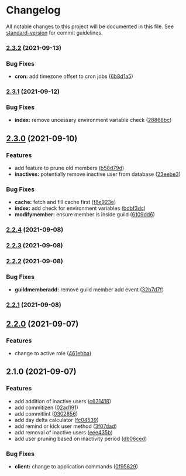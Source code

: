 # Changelog

All notable changes to this project will be documented in this file. See [standard-version](https://github.com/conventional-changelog/standard-version) for commit guidelines.

### [2.3.2](https://github.com/mahyarmirrashed/bot-umieee/compare/v2.3.1...v2.3.2) (2021-09-13)


### Bug Fixes

* **cron:** add timezone offset to cron jobs ([6b8d1a5](https://github.com/mahyarmirrashed/bot-umieee/commit/6b8d1a5b0bfb65ed4dc2b5e255bbac9c1ccfb5c0))

### [2.3.1](https://github.com/mahyarmirrashed/bot-umieee/compare/v2.3.0...v2.3.1) (2021-09-12)

### Bug Fixes

- **index:** remove uncessary environment variable check ([28868bc](https://github.com/mahyarmirrashed/bot-umieee/commit/28868bce9e2e2f83a40527d5bea002136938b55f))

## [2.3.0](https://github.com/mahyarmirrashed/bot-umieee/compare/v2.2.4...v2.3.0) (2021-09-10)

### Features

- add feature to prune old members ([b58d79d](https://github.com/mahyarmirrashed/bot-umieee/commit/b58d79dcb991fa140c23173ce20ff3edd6747fa3))
- **inactives:** potentially remove inactive user from database ([23eebe3](https://github.com/mahyarmirrashed/bot-umieee/commit/23eebe328fe1b904ba27c3e5e815ea1e9e1ca9a0))

### Bug Fixes

- **cache:** fetch and fill cache first ([f8e923e](https://github.com/mahyarmirrashed/bot-umieee/commit/f8e923e6b42116f19d6819b49c24ffdb8dc4fc91))
- **index:** add check for environment variables ([bdbf3dc](https://github.com/mahyarmirrashed/bot-umieee/commit/bdbf3dc3c11b30a0bc1caf7d1fcd19f25427f219))
- **modifymember:** ensure member is inside guild ([6109dd6](https://github.com/mahyarmirrashed/bot-umieee/commit/6109dd6f1c63db18f7bf0c34c2c6d989d63e9207))

### [2.2.4](https://github.com/mahyarmirrashed/bot-umieee/compare/v2.2.3...v2.2.4) (2021-09-08)

### [2.2.3](https://github.com/mahyarmirrashed/bot-umieee/compare/v2.2.2...v2.2.3) (2021-09-08)

### [2.2.2](https://github.com/mahyarmirrashed/bot-umieee/compare/v2.2.1...v2.2.2) (2021-09-08)

### Bug Fixes

- **guildmemberadd:** remove guild member add event ([32b7d7f](https://github.com/mahyarmirrashed/bot-umieee/commit/32b7d7f26848d4c4fb1141fc803e63ef3b7ec174))

### [2.2.1](https://github.com/mahyarmirrashed/bot-umieee/compare/v2.2.0...v2.2.1) (2021-09-08)

## [2.2.0](https://github.com/mahyarmirrashed/bot-umieee/compare/v2.1.0...v2.2.0) (2021-09-07)

### Features

- change to active role ([461ebba](https://github.com/mahyarmirrashed/bot-umieee/commit/461ebba7df0943bec83c1f99232498f8f1d5fe10))

## 2.1.0 (2021-09-07)

### Features

- add addition of inactive users ([c631418](https://github.com/mahyarmirrashed/bot-umieee/commit/c631418c78d1e047993710f8c7cd9a89dc1529bd))
- add commitizen ([02ad191](https://github.com/mahyarmirrashed/bot-umieee/commit/02ad191208d2c86ed7eaef6f1f349f25ac10cb9b))
- add commitlint ([0302856](https://github.com/mahyarmirrashed/bot-umieee/commit/030285612a2cd9544be652e9d3452e7a210243f7))
- add day delta calculator ([fc04539](https://github.com/mahyarmirrashed/bot-umieee/commit/fc045396baa2d1aa5e140a23c3ece778353e30aa))
- add remind or kick user method ([3f07dad](https://github.com/mahyarmirrashed/bot-umieee/commit/3f07dadcb5b89937b79234293c92baeea7742b9f))
- add removal of inactive users ([eee435b](https://github.com/mahyarmirrashed/bot-umieee/commit/eee435b4ddf3c1d1bbbcf1e5d25366c8aba6597b))
- add user pruning based on inactivity period ([db06ced](https://github.com/mahyarmirrashed/bot-umieee/commit/db06ced0e1705c69cf9e3c07357a47eb5886c166))

### Bug Fixes

- **client:** change to application commands ([0f95829](https://github.com/mahyarmirrashed/bot-umieee/commit/0f95829182c2361185f48f0b3dbacc336ff746d0))
